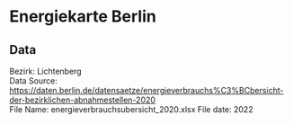 # Energiekarte Berlin
## Data
Bezirk: Lichtenberg <br>
Data Source: https://daten.berlin.de/datensaetze/energieverbrauchs%C3%BCbersicht-der-bezirklichen-abnahmestellen-2020 <br>
File Name: energieverbrauchsubersicht_2020.xlsx
File date: 2022
